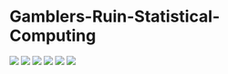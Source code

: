 # Gamblers-Ruin-Statistical-Computing


<p float="left">
  <img src="https://github.com/JaimeGoB/Gamblers-Ruin-Statistical-Computing/blob/main/documentation/1.1.png">
  <img src="https://github.com/JaimeGoB/Gamblers-Ruin-Statistical-Computing/blob/main/documentation/1.2.png">
  <img src="https://github.com/JaimeGoB/Gamblers-Ruin-Statistical-Computing/blob/main/documentation/2.png">
  <img src="https://github.com/JaimeGoB/Gamblers-Ruin-Statistical-Computing/blob/main/documentation/3.png">
  <img src="https://github.com/JaimeGoB/Gamblers-Ruin-Statistical-Computing/blob/main/documentation/4.png">
  <img src="https://github.com/JaimeGoB/Gamblers-Ruin-Statistical-Computing/blob/main/documentation/5.png">
</p>
